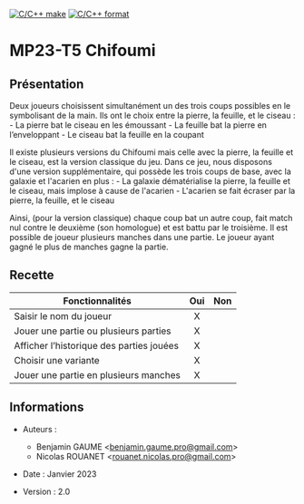 [![C/C++ make](https://github.com/btssn-lasalle84/MP23-T5/actions/workflows/c-cpp.yml/badge.svg?branch=develop)](https://github.com/btssn-lasalle84/MP23-T5/actions/workflows/c-cpp.yml) [![C/C++ format](https://github.com/btssn-lasalle84/MP23-T5/actions/workflows/cppformat.yml/badge.svg?branch=develop)](https://github.com/btssn-lasalle84/MP23-T5/actions/workflows/cppformat.yml)

# MP23-T5 Chifoumi

## Présentation

Deux joueurs choisissent simultanément un des trois coups possibles en le symbolisant de la main. Ils ont le choix entre la pierre, la feuille, et le ciseau :
    - La pierre bat le ciseau en les émoussant
    - La feuille bat la pierre en l’enveloppant
    - Le ciseau bat la feuille en la coupant

Il existe plusieurs versions du Chifoumi mais celle avec la pierre, la feuille et le ciseau, est la version classique du jeu.
Dans ce jeu, nous disposons d'une version supplémentaire, qui possède les trois coups de base, avec la galaxie et l'acarien en plus :
    - La galaxie dématérialise la pierre, la feuille et le ciseau, 
      mais implose à cause de l'acarien
    - L'acarien se fait écraser par la pierre, la feuille, et le ciseau

Ainsi, (pour la version classique) chaque coup bat un autre coup, fait match nul contre le deuxième (son homologue) et est battu par le troisième.
Il est possible de joueur plusieurs manches dans une partie. Le joueur ayant gagné le plus de manches gagne la partie.

## Recette

|Fonctionnalités                          |Oui|Non|
|-----------------------------------------|:-:|:-:|
|Saisir le nom du joueur                  | X |   |
|Jouer une partie ou plusieurs parties    | X |   |
|Afficher l’historique des parties jouées | X |   |
|Choisir une variante                     | X |   |
|Jouer une partie en plusieurs manches    | X |   |

## Informations

- Auteurs :
  - Benjamin GAUME      <<benjamin.gaume.pro@gmail.com>>
  - Nicolas ROUANET     <<rouanet.nicolas.pro@gmail.com>>

- Date : Janvier 2023

- Version : 2.0
